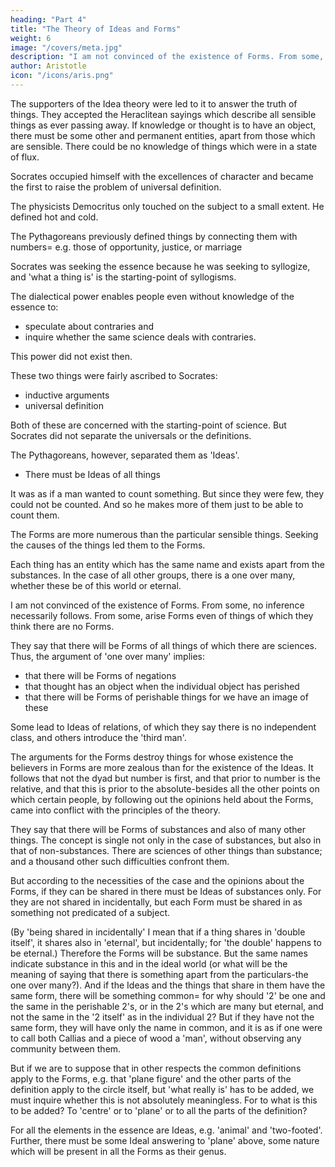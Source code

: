 ```yaml
---
heading: "Part 4"
title: "The Theory of Ideas and Forms"
weight: 6
image: "/covers/meta.jpg"
description: "I am not convinced of the existence of Forms. From some, no inference necessarily follows. From some, arise Forms even of things of which they think there are no Forms"
author: Aristotle
icon: "/icons/aris.png"
---
```




<!-- So much then for the objects of mathematics; we have said that they exist and in what sense they exist, and in what sense they are prior and in what sense not prior.  -->

<!-- We next examine the theory of Ideas itself, not connecting it in with the nature of numbers, but treating it in the form in which it was originally understood by those who first maintained the existence of the Ideas.  -->

The supporters of the Idea theory were led to it to answer the truth of things. They accepted the Heraclitean sayings which describe all sensible things as ever passing away. If knowledge or thought is to have an object, there must be some other and permanent entities, apart from those which are sensible. There could be no knowledge of things which were in a state of flux. 

Socrates occupied himself with the excellences of character and became the first to raise the problem of universal definition. 

The physicists Democritus only touched on the subject to a small extent. He defined hot and cold. 

The Pythagoreans previously defined things by connecting them with numbers= e.g. those of opportunity, justice, or marriage

Socrates was seeking the essence because he was seeking to syllogize, and 'what a thing is' is the starting-point of syllogisms. 

The dialectical power enables people even without knowledge of the essence to:
- speculate about contraries and
- inquire whether the same science deals with contraries.

This power did not exist then. 

These two things were fairly ascribed to Socrates:
- inductive arguments
- universal definition

Both of these are concerned with the starting-point of science. But Socrates did not separate the universals or the definitions. 

The Pythagoreans, however, separated them as 'Ideas'. 
- There must be Ideas of all things

It was as if a man wanted to count something. But since they were few, they could not be counted. And so he makes more of them just to be able to count them. 

The Forms are more numerous than the particular sensible things. Seeking the causes of the things led them to the Forms. 

Each thing has an entity which has the same name and exists apart from the substances. In the case of all other groups, there is a one over many, whether these be of this world or eternal.

I am not convinced of the existence of Forms. From some, no inference necessarily follows. From some, arise Forms even of things of which they think there are no Forms. 

They say that there will be Forms of all things of which there are sciences. Thus, the argument of 'one over many' implies:
- that there will be Forms of negations
- that thought has an object when the individual object has perished
- that there will be Forms of perishable things for we have an image of these

Some lead to Ideas of relations, of which they say there is no independent class, and others introduce the 'third man'.

The arguments for the Forms destroy things for whose existence the believers in Forms are more zealous than for the existence of the Ideas. It follows that not the dyad but number is first, and that prior to number is the relative, and that this is prior to the absolute-besides all the other points on which certain people, by following out the opinions held about the Forms, came into conflict with the principles of the theory.

They say that there will be Forms of substances and also of many other things. The concept is single not only in the case of substances, but also in that of non-substances. There are sciences of other things than substance; and a thousand other such difficulties confront them. 

But according to the necessities of the case and the opinions about the Forms, if they can be shared in there must be Ideas of substances only. For they are not shared in incidentally, but each Form must be shared in as something not predicated of a subject. 

(By 'being shared in incidentally' I mean that if a thing shares in 'double itself', it shares also in 'eternal', but incidentally; for 'the double' happens to be eternal.) Therefore the Forms will be substance. But the same names indicate substance in this and in the ideal world (or what will be the meaning of saying that there is something apart from the particulars-the one over many?). And if the Ideas and the things that share in them have the same form, there will be something common= for why should '2' be one and the same in the perishable 2's, or in the 2's which are many but eternal, and not the same in the '2 itself' as in the individual 2? But if they have not the same form, they will have only the name in common, and it is as if one were to call both Callias and a piece of wood a 'man', without observing any community between them.

But if we are to suppose that in other respects the common definitions apply to the Forms, e.g. that 'plane figure' and the other parts of the definition apply to the circle itself, but 'what really is' has to be added, we must inquire whether this is not absolutely meaningless. For to what is this to be added? To 'centre' or to 'plane' or to all the parts of the definition? 

For all the elements in the essence are Ideas, e.g. 'animal' and 'two-footed'. Further, there must be some Ideal answering to 'plane' above, some nature which will be present in all the Forms as their genus.

